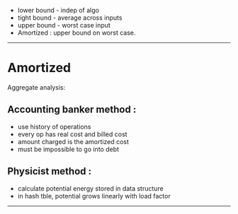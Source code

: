 
* lower bound - indep of algo
* tight bound - average across inputs
* upper bound - worst case input
* Amortized : upper bound on worst case.

------------

# Amortized

Aggregate analysis:

## Accounting banker method :
* use history of operations
* every op has real cost and billed cost 
* amount charged is the amortized cost 
* must be impossible to go into debt

## Physicist method :
* calculate potential energy stored in data structure
* in hash tble, potential grows linearly with load factor

-------------
